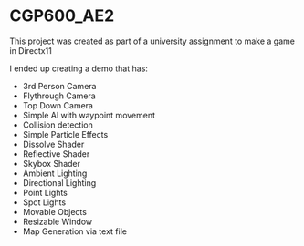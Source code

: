 # CGP600_AE2
This project was created as part of a university assignment to make a game in Directx11

I ended up creating a demo that has:
- 3rd Person Camera
- Flythrough Camera
- Top Down Camera
- Simple AI with waypoint movement
- Collision detection
- Simple Particle Effects
- Dissolve Shader
- Reflective Shader
- Skybox Shader
- Ambient Lighting
- Directional Lighting
- Point Lights
- Spot Lights
- Movable Objects
- Resizable Window
- Map Generation via text file
